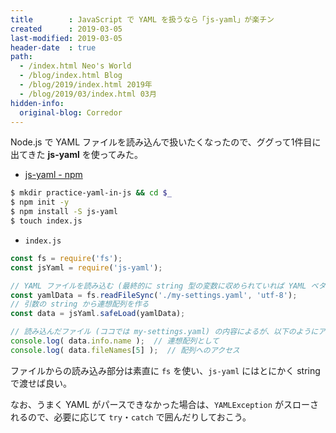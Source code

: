 ```yaml
---
title        : JavaScript で YAML を扱うなら「js-yaml」が楽チン
created      : 2019-03-05
last-modified: 2019-03-05
header-date  : true
path:
  - /index.html Neo's World
  - /blog/index.html Blog
  - /blog/2019/index.html 2019年
  - /blog/2019/03/index.html 03月
hidden-info:
  original-blog: Corredor
---
```


Node.js で YAML ファイルを読み込んで扱いたくなったので、ググって1件目に出てきた __js-yaml__ を使ってみた。

- [js-yaml - npm](https://www.npmjs.com/package/js-yaml)

```bash
$ mkdir practice-yaml-in-js && cd $_
$ npm init -y
$ npm install -S js-yaml
$ touch index.js
```

- `index.js`

```javascript
const fs = require('fs');
const jsYaml = require('js-yaml');

// YAML ファイルを読み込む (最終的に string 型の変数に収められていれば YAML ベタ書きでも良い
const yamlData = fs.readFileSync('./my-settings.yaml', 'utf-8');
// 引数の string から連想配列を作る
const data = jsYaml.safeLoad(yamlData);

// 読み込んだファイル (ココでは my-settings.yaml) の内容によるが、以下のようにアクセスできたりする
console.log( data.info.name );  // 連想配列として
console.log( data.fileNames[5] );  // 配列へのアクセス
```

ファイルからの読み込み部分は素直に `fs` を使い、`js-yaml` にはとにかく string で渡せば良い。

なお、うまく YAML がパースできなかった場合は、`YAMLException` がスローされるので、必要に応じて `try`・`catch` で囲んだりしておこう。
